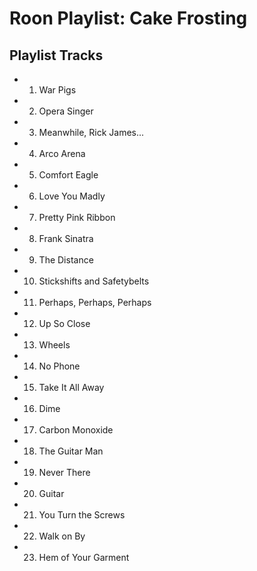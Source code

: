 # Roon Playlist: Cake Frosting

## Playlist Tracks


- 1. War Pigs
- 2. Opera Singer
- 3. Meanwhile, Rick James...
- 4. Arco Arena
- 5. Comfort Eagle
- 6. Love You Madly
- 7. Pretty Pink Ribbon
- 8. Frank Sinatra
- 9. The Distance
- 10. Stickshifts and Safetybelts
- 11. Perhaps, Perhaps, Perhaps
- 12. Up So Close
- 13. Wheels
- 14. No Phone
- 15. Take It All Away
- 16. Dime
- 17. Carbon Monoxide
- 18. The Guitar Man
- 19. Never There
- 20. Guitar
- 21. You Turn the Screws
- 22. Walk on By
- 23. Hem of Your Garment


